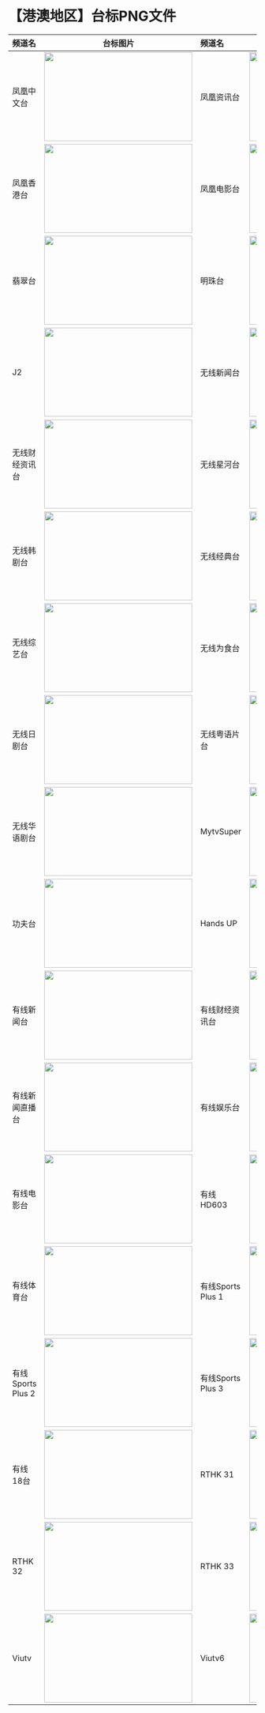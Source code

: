 # 【港澳地区】台标PNG文件
|频道名|台标图片|频道名|台标图片|
|:---|:---:|:---|:---:|
|凤凰中文台|<img src="https://raw.githubusercontent.com/wanglindl/TVLogo/main/img/Phoenix1.png" width="300" height="180">|凤凰资讯台|<img src="https://raw.githubusercontent.com/wanglindl/TVLogo/main/img/Phoenix2.png" width="300" height="180">|
|凤凰香港台|<img src="https://raw.githubusercontent.com/wanglindl/TVLogo/main/img/Phoenix3.png" width="300" height="180">|凤凰电影台|<img src="https://raw.githubusercontent.com/wanglindl/TVLogo/main/img/Phoenix4.png" width="300" height="180">|
|翡翠台|<img src="https://raw.githubusercontent.com/wanglindl/TVLogo/main/img/TVB1.png" width="300" height="180">|明珠台|<img src="https://raw.githubusercontent.com/wanglindl/TVLogo/main/img/TVB2.png" width="300" height="180">|
|J2|<img src="https://raw.githubusercontent.com/wanglindl/TVLogo/main/img/TVB3.png" width="300" height="180">|无线新闻台|<img src="https://raw.githubusercontent.com/wanglindl/TVLogo/main/img/TVB4.png" width="300" height="180">|
|无线财经资讯台|<img src="https://raw.githubusercontent.com/wanglindl/TVLogo/main/img/TVB5.png" width="300" height="180">|无线星河台|<img src="https://raw.githubusercontent.com/wanglindl/TVLogo/main/img/TVB6.png" width="300" height="180">|
|无线韩剧台|<img src="https://raw.githubusercontent.com/wanglindl/TVLogo/main/img/TVB7.png" width="300" height="180">|无线经典台|<img src="https://raw.githubusercontent.com/wanglindl/TVLogo/main/img/TVB8.png" width="300" height="180">|
|无线综艺台|<img src="https://raw.githubusercontent.com/wanglindl/TVLogo/main/img/TVB9.png" width="300" height="180">|无线为食台|<img src="https://raw.githubusercontent.com/wanglindl/TVLogo/main/img/TVB10.png" width="300" height="180">|
|无线日剧台|<img src="https://raw.githubusercontent.com/wanglindl/TVLogo/main/img/TVB11.png" width="300" height="180">|无线粤语片台|<img src="https://raw.githubusercontent.com/wanglindl/TVLogo/main/img/TVB12.png" width="300" height="180">|
|无线华语剧台|<img src="https://raw.githubusercontent.com/wanglindl/TVLogo/main/img/TVB13.png" width="300" height="180">|MytvSuper|<img src="https://raw.githubusercontent.com/wanglindl/TVLogo/main/img/TVB14.png" width="300" height="180">|
|功夫台|<img src="https://raw.githubusercontent.com/wanglindl/TVLogo/main/img/TVB15.png" width="300" height="180">|Hands UP|<img src="https://raw.githubusercontent.com/wanglindl/TVLogo/main/img/TVB16.png" width="300" height="180">|
|有线新闻台|<img src="https://raw.githubusercontent.com/wanglindl/TVLogo/main/img/icable1.png" width="300" height="180">|有线财经资讯台|<img src="https://raw.githubusercontent.com/wanglindl/TVLogo/main/img/icable2.png" width="300" height="180">|
|有线新闻直播台|<img src="https://raw.githubusercontent.com/wanglindl/TVLogo/main/img/icable3.png" width="300" height="180">|有线娱乐台|<img src="https://raw.githubusercontent.com/wanglindl/TVLogo/main/img/icable4.png" width="300" height="180">|
|有线电影台|<img src="https://raw.githubusercontent.com/wanglindl/TVLogo/main/img/icable5.png" width="300" height="180">|有线HD603|<img src="https://raw.githubusercontent.com/wanglindl/TVLogo/main/img/icable6.png" width="300" height="180">|
|有线体育台|<img src="https://raw.githubusercontent.com/wanglindl/TVLogo/main/img/icable7.png" width="300" height="180">|有线Sports Plus 1|<img src="https://raw.githubusercontent.com/wanglindl/TVLogo/main/img/icable8.png" width="300" height="180">|
|有线Sports Plus 2|<img src="https://raw.githubusercontent.com/wanglindl/TVLogo/main/img/icable9.png" width="300" height="180">|有线Sports Plus 3|<img src="https://raw.githubusercontent.com/wanglindl/TVLogo/main/img/icable10.png" width="300" height="180">|
|有线18台|<img src="https://raw.githubusercontent.com/wanglindl/TVLogo/main/img/icable11.png" width="300" height="180">|RTHK 31|<img src="https://raw.githubusercontent.com/wanglindl/TVLogo/main/img/RTHK31.png" width="300" height="180">|
|RTHK 32|<img src="https://raw.githubusercontent.com/wanglindl/TVLogo/main/img/RTHK32.png" width="300" height="180">|RTHK 33|<img src="https://raw.githubusercontent.com/wanglindl/TVLogo/main/img/RTHK33.png" width="300" height="180">|
|Viutv|<img src="https://raw.githubusercontent.com/wanglindl/TVLogo/main/img/viutv.png" width="300" height="180">|Viutv6|<img src="https://raw.githubusercontent.com/wanglindl/TVLogo/main/img/viutv6.png" width="300" height="180">|
